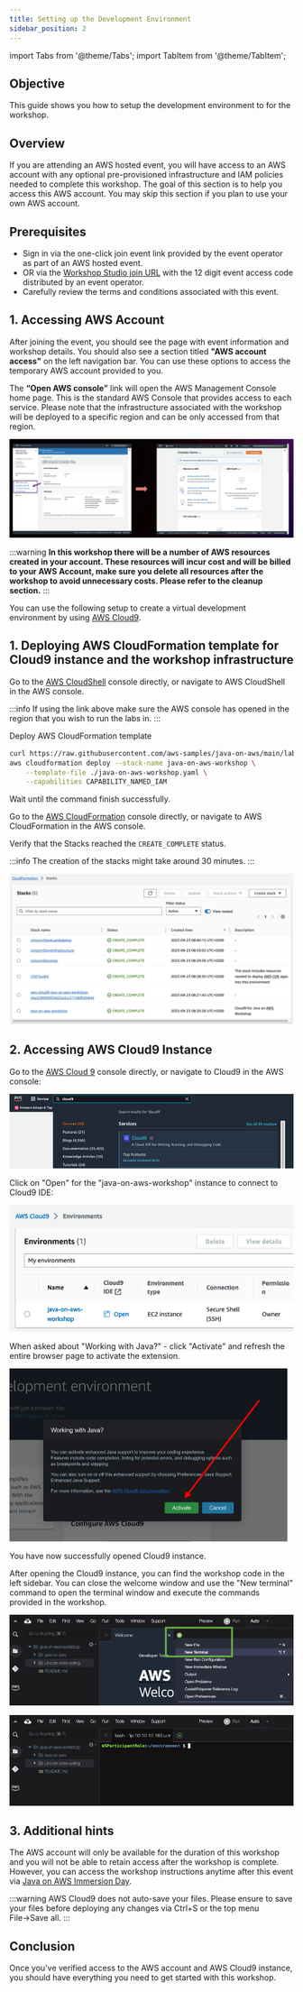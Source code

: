 ```yaml
---
title: Setting up the Development Environment
sidebar_position: 2
---
```

import Tabs from '@theme/Tabs';
import TabItem from '@theme/TabItem';

## Objective

This guide shows you how to setup the development environment to for the workshop.

<Tabs>
<TabItem value="AWS" label="At an AWS hosted event">

## Overview

If you are attending an AWS hosted event, you will have access to an AWS account with any optional pre-provisioned infrastructure and IAM policies needed to complete this workshop. The goal of this section is to help you access this AWS account. You may skip this section if you plan to use your own AWS account.

## Prerequisites

* Sign in via the one-click join event link provided by the event operator as part of an AWS hosted event.
* OR via the [Workshop Studio join URL](https://catalog.workshops.aws/join) with the 12 digit event access code distributed by an event operator.
* Carefully review the terms and conditions associated with this event.

## 1. Accessing AWS Account

After joining the event, you should see the page with event information and workshop details. You should also see a section titled **"AWS account access"** on the left navigation bar. You can use these options to access the temporary AWS account provided to you.

The **“Open AWS console”** link will open the AWS Management Console home page. This is the standard AWS Console that provides access to each service. Please note that the infrastructure associated with the workshop will be deployed to a specific region and can be only accessed from that region.

![logging-in](./images/logging-in.png)

</TabItem>
<TabItem value="own" label="In your own AWS account (Cloud 9)" default>

:::warning
**In this workshop there will be a number of AWS resources created in your account. These resources will incur cost and will be billed to your AWS Account, make sure you delete all resources after the workshop to avoid unnecessary costs. Please refer to the cleanup section.**
:::

You can use the following setup to create a virtual development environment by using [AWS Cloud9](https://aws.amazon.com/cloud9/).

## 1. Deploying AWS CloudFormation template for Cloud9 instance and the workshop infrastructure

Go to the [AWS CloudShell](https://console.aws.amazon.com/cloudshell/home#/) console directly, or navigate to AWS CloudShell in the AWS console.

:::info
If using the link above make sure the AWS console has opened in the region that you wish to run the labs in.
:::

Deploy AWS CloudFormation template

```bash showLineNumbers
curl https://raw.githubusercontent.com/aws-samples/java-on-aws/main/labs/unicorn-store/infrastructure/cfn/java-on-aws-workshop.yaml > java-on-aws-workshop.yaml
aws cloudformation deploy --stack-name java-on-aws-workshop \
    --template-file ./java-on-aws-workshop.yaml \
    --capabilities CAPABILITY_NAMED_IAM
```

Wait until the command finish successfully.

Go to the [AWS CloudFormation](https://console.aws.amazon.com/cloudformation/home#/) console directly, or navigate to AWS CloudFormation in the AWS console.

Verify that the Stacks reached the `CREATE_COMPLETE` status.

:::info
The creation of the stacks might take around 30 minutes.
:::

![cloudformation](./images/cloudformation.png)

</TabItem>
</Tabs>

## 2. Accessing AWS Cloud9 Instance

Go to the [AWS Cloud 9](https://console.aws.amazon.com/cloud9control/home#/) console directly, or navigate to Cloud9 in the AWS console:

![cloud9-console](./images/cloud9-console.png)

Click on "Open" for the "java-on-aws-workshop" instance to connect to Cloud9 IDE:

![cloud9-list](./images/cloud9-list.png)

When asked about "Working with Java?" - click "Activate" and refresh the entire browser page to activate the extension.

![java-confirm](./images/java-confirm.png)

You have now successfully opened Cloud9 instance.

After opening the Cloud9 instance, you can find the workshop code in the left sidebar. You can close the welcome window and use the "New terminal" command to open the terminal window and execute the commands provided in the workshop.

![cloud9-new-terminal](./images/cloud9-new-terminal.png)

![cloud9-terminal](./images/cloud9-terminal.png)

## 3. Additional hints

The AWS account will only be available for the duration of this workshop and you will not be able to retain access after the workshop is complete. However,
you can access the workshop instructions anytime after this event via [Java on AWS Immersion Day](https://catalog.workshops.aws/java-on-aws-immersion-day/en-US).

:::warning
AWS Cloud9 does not auto-save your files. Please ensure to save your files before deploying any changes via Ctrl+S or the top menu File&rarr;Save all.
:::

## Conclusion

Once you've verified access to the AWS account and AWS Cloud9 instance, you should have everything you need to get started with this workshop.
